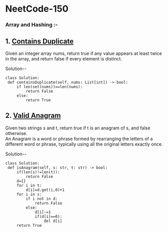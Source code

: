 # NeetCode-150

### Array and Hashing :-
    
## 1. [Contains Duplicate](https://leetcode.com/problems/contains-duplicate/)
   Given an integer array nums, return true if any value appears at least twice in the array, and return false if every element is distinct.
   
   Solution--
   ```
   class Solution:
    def containsDuplicate(self, nums: List[int]) -> bool:
        if len(set(nums))==len(nums):
            return False
        else:
            return True
   ```
## 2. [Valid Anagram](https://leetcode.com/problems/valid-anagram/)
   Given two strings s and t, return true if t is an anagram of s, and false otherwise.<br/>
   An Anagram is a word or phrase formed by rearranging the letters of a different word or phrase, typically using all the original letters exactly once.
   
   Solution--
   ```
   class Solution:
    def isAnagram(self, s: str, t: str) -> bool:
        if(len(s)!=len(t)):
            return False
        d={}
        for i in t:
            d[i]=d.get(i,0)+1
        for i in s:
            if i not in d:
                return False
            else:
                d[i]-=1
                if(d[i]==0):
                    del d[i]
        return True
